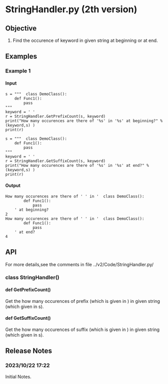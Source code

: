 # StringHandler.py (2th version)
## Objective
1. Find the occurence of keyword in given string at beginning or at end.

## Examples
### Example 1
#### Input
    s = """  class DemoClass():
        def Func1():
            pass
    """
    keyword = ' '
    r = StringHandler.GetPrefixCount(s, keyword)
    print("How many occurences are there of '%s' in '%s' at beginning?" % (keyword,s) )
    print(r)
    
    s = """  class DemoClass():
        def Func1():
            pass
    """
    keyword = ' '
    r = StringHandler.GetSuffixCount(s, keyword)
    print("How many occurences are there of '%s' in '%s' at end?" % (keyword,s) )
    print(r)
#### Output
    How many occurences are there of ' ' in '  class DemoClass():
            def Func1():
                pass
        ' at beginning?
    2
    How many occurences are there of ' ' in '  class DemoClass():
            def Func1():
                pass
        ' at end?
    4

## API
For more details,see the comments in file ../v2/Code/StringHandler.py/
### class StringHandler()
#### def GetPrefixCount()
Get the how many occurences of prefix (which is given in ) in given string (which given in s).
#### def GetSuffixCount()
Get the how many occurences of suffix (which is given in ) in given string (which given in s).
## Release Notes
### 2023/10/22 17:22
Initial Notes.
